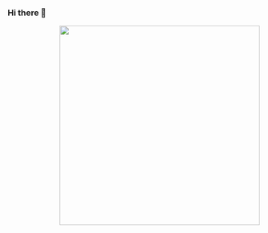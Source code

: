 ### Hi there 👋
<img align="right" width="400px" src = "[https://user-images.githubusercontent.com/88455397/217031105-0fa5db2e-28eb-40aa-96b6-b7fc6071618d.png](https://www.bing.com/th/id/OGC.e1f3413bf5036045713341394f617225?pid=1.7&rurl=https%3a%2f%2fcdn.dribbble.com%2fusers%2f1162077%2fscreenshots%2f3848914%2fprogrammer.gif&ehk=hANs%2bktW5sQlvyjDispeFdwwb0b3PsyP%2biI7wi0JgWw%3d)"/>





